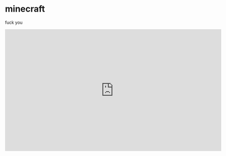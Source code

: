 # minecraft
fuck you
<iframe width="713" height="401" src="https://www.youtube.com/embed/FxH1nQB52og" title="TikTok New Trending / Arhbo - Arabic version (FIFA world cup) / TikTok Compilation 2022" frameborder="0" allow="accelerometer; autoplay; clipboard-write; encrypted-media; gyroscope; picture-in-picture" allowfullscreen></iframe>
